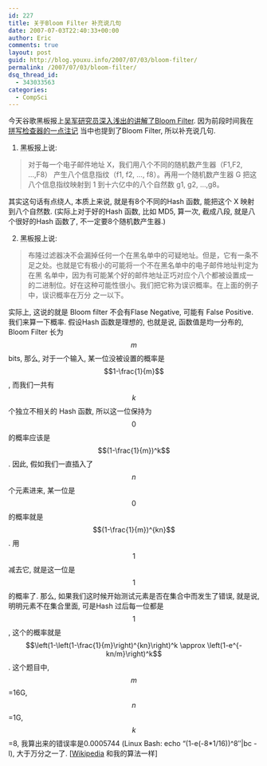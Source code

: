 ```yaml
---
id: 227
title: 关于Bloom Filter 补充说几句
date: 2007-07-03T22:40:33+00:00
author: Eric
comments: true
layout: post
guid: http://blog.youxu.info/2007/07/03/bloom-filter/
permalink: /2007/07/03/bloom-filter/
dsq_thread_id:
  - 343033563
categories:
  - CompSci
---
```

今天谷歌黑板报上[吴军研究员深入浅出的讲解了Bloom Filter](http://googlechinablog.com/2007/07/bloom-filter.html). 因为前段时间我在<a href="http://blog.youxu.info/2007/06/09/notes-on-spell-checker/" rel="bookmark" title="Permanent link to 拼写检查器的一点注记">拼写检查器的一点注记</a> 当中也提到了Bloom Filter, 所以补充说几句.

1. 黑板报上说:

> 对于每一个电子邮件地址 X，我们用八个不同的随机数产生器（F1,F2, &#8230;,F8） 产生八个信息指纹（f1, f2, &#8230;, f8）。再用一个随机数产生器 G 把这八个信息指纹映射到 1 到十六亿中的八个自然数 g1, g2, &#8230;,g8。

其实这句话有点绕人, 本质上来说, 就是有8个不同的Hash 函数, 能把这个 X 映射到八个自然数. (实际上对于好的Hash 函数, 比如 MD5, 算一次, 截成八段, 就是八个很好的Hash 函数了, 不一定要8个随机数产生器.)

2. 黑板报上说:

> 布隆过滤器决不会漏掉任何一个在黑名单中的可疑地址。但是，它有一条不足之处。也就是它有极小的可能将一个不在黑名单中的电子邮件地址判定为在黑 名单中，因为有可能某个好的邮件地址正巧对应个八个都被设置成一的二进制位。好在这种可能性很小。我们把它称为误识概率。在上面的例子中，误识概率在万分 之一以下。

实际上, 这说的就是 Bloom filter 不会有Flase Negative, 可能有 False Positive. 我们来算一下概率. 假设Hash 函数是理想的, 也就是说, 函数值是均一分布的, Bloom Filter 长为$$m$$ bits, 那么, 对于一个输入, 某一位没被设置的概率是 $$1-\frac{1}{m}$$, 而我们一共有 $$k$$ 个独立不相关的 Hash 函数, 所以这一位保持为 $$0$$ 的概率应该是 $$(1-\frac{1}{m})^k$$. 因此, 假如我们一直插入了 $$n$$ 个元素进来, 某一位是 $$0$$ 的概率就是 $$(1-\frac{1}{m})^{kn}$$. 用 $$1$$ 减去它, 就是这一位是 $$1$$ 的概率了. 那么, 如果我们这时候开始测试元素是否在集合中而发生了错误, 就是说, 明明元素不在集合里面, 可是Hash 过后每一位都是 $$1$$, 这个的概率就是 $$\left(1-\left(1-\frac{1}{m}\right)^{kn}\right)^k \approx \left(1-e^{-kn/m}\right)^k$$. 这个题目中, $$m$$=16G, $$n$$=1G, $$k$$=8, 我算出来的错误率是0.0005744 (Linux Bash: echo &#8220;(1-e(-8*1/16))^8&#8243;|bc -l), 大于万分之一了. [[Wikipedia](http://en.wikipedia.org/wiki/Bloom_filter) 和我的算法一样]